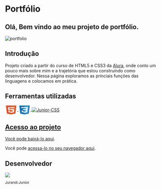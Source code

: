 # Portfólio 

## Olá, Bem vindo ao meu projeto de portfólio.

![portfolio](https://user-images.githubusercontent.com/105133847/235821234-d7f4fc5f-d80d-43e7-9733-1dbcd349f427.PNG)

<h2>Introdução</h2>

Projeto criado a partir do curso de HTML5 e CSS3 da [Alura](https://www.alura.com.br/curso-online-html5-css3-avancando-css), onde conto um pouco mais sobre mim e a trajetória que estou construíndo como desenvolvedor. Nessa página exploramos as prínciais funções das linguagens e colocamos em prática.

<h2>Ferramentas utilizadas</h2>

<a href="https://meu-repositorio-red.vercel.app/"> <img align="center" alt="Junior-HTML" height="30" width="40" src="https://raw.githubusercontent.com/devicons/devicon/master/icons/html5/html5-original.svg">
   <a href="https://meu-repositorio-red.vercel.app/"> <img align="center" alt="Junior-CSS" height="30" width="40" src="https://raw.githubusercontent.com/devicons/devicon/master/icons/css3/css3-original.svg">
   <a href="https://meu-repositorio-red.vercel.app/"> <img align="center" alt="Junior-CSS" height="30" width="40" src="https://cdn.jsdelivr.net/gh/devicons/devicon/icons/vscode/vscode-original.svg">
   
<h2>Acesso ao projeto</h2>

Você pode [baixá-lo aqui](https://github.com/jurandi1/portfolio/archive/refs/heads/main.zip).

Você pode [acessa-lo no seu navegador aqui](https://meu-repositorio-red.vercel.app/).

<h2>Desenvolvedor</h2>

[<img src="https://user-images.githubusercontent.com/105133847/215238362-763c8d76-55d2-4fd0-8b5f-f7080fbc4114.jpg" width=115><br><sub>Jurandi Junior</sub>](https://github.com/jurandi1)

##
